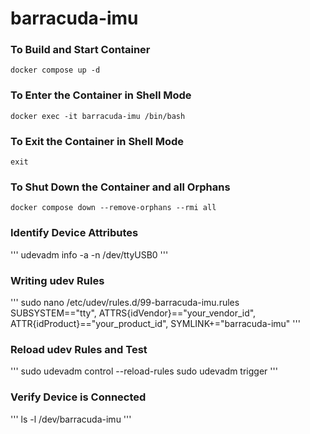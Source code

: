 # barracuda-imu

### To Build and Start Container 
```
docker compose up -d
```

### To Enter the Container in Shell Mode
```
docker exec -it barracuda-imu /bin/bash
```

### To Exit the Container in Shell Mode
```
exit
```

### To Shut Down the Container and all Orphans 
```
docker compose down --remove-orphans --rmi all
```


### Identify Device Attributes
'''
udevadm info -a -n /dev/ttyUSB0
'''

### Writing udev Rules
'''
sudo nano /etc/udev/rules.d/99-barracuda-imu.rules
SUBSYSTEM=="tty", ATTRS{idVendor}=="your_vendor_id", ATTR{idProduct}=="your_product_id", SYMLINK+="barracuda-imu"
'''

### Reload udev Rules and Test
'''
sudo udevadm control --reload-rules
sudo udevadm trigger
'''

### Verify Device is Connected
'''
ls -l /dev/barracuda-imu
'''

